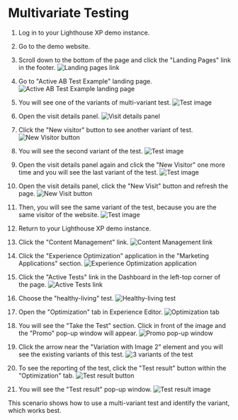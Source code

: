 # Multivariate Testing

1. Log in to your Lighthouse XP demo instance.
2. Go to the demo website.
3. Scroll down to the bottom of the page and click the "Landing Pages" link in the footer.
![Landing pages link](./media/image1.png)

4. Go to "Active AB Test Example" landing page.
![Active AB Test Example landing page](./media/image2.png)

5. You will see one of the variants of multi-variant test.
![Test image](./media/image3.png)

6. Open the visit details panel.
![Visit details panel](./media/image4.png)

7. Click the "New visitor" button to see another variant of test.
![New Visitor button](./media/image5.png)

8. You will see the second variant of the test.
![Test image](./media/image6.png)

9. Open the visit details panel again and click the "New Visitor" one more time and you will see the last variant of the test.
![Test image](./media/image7.png)

10. Open the visit details panel, click the "New Visit" button and refresh the page.
![New Visit button](./media/image8.png)

11. Then, you will see the same variant of the test, because you are the same visitor of the website.
![Test image](./media/image9.png)

12. Return to your Lighthouse XP demo instance.
13. Click the "Content Management" link.
![Content Management link](./media/image10.png)

14. Click the "Experience Optimization" application in the "Marketing Applications" section.
![Experience Optimization application](./media/image11.png)

15. Click the "Active Tests" link in the Dashboard in the left-top corner of the page.
![Active Tests link](./media/image12.png)

16. Choose the "healthy-living" test.
![Healthy-living test](./media/image13.png)

17. Open the "Optimization" tab in Experience Editor.
![Optimization tab](./media/image14.png)

18. You will see the "Take the Test" section. Click in front of the image and the "Promo" pop-up window will appear.
![Promo pop-up window](./media/image15.png) 

19. Click the arrow near the "Variation with Image 2" element and you will see the existing variants of this test.
![3 variants of the test](./media/image16.png)

20. To see the reporting of the test, click the "Test result" button within the "Optimization" tab.
![Test result button](./media/image17.png)

21. You will see the "Test result" pop-up window.
![Test result image](./media/image18.png)

This scenario shows how to use a multi-variant test and identify the variant, which works best.
